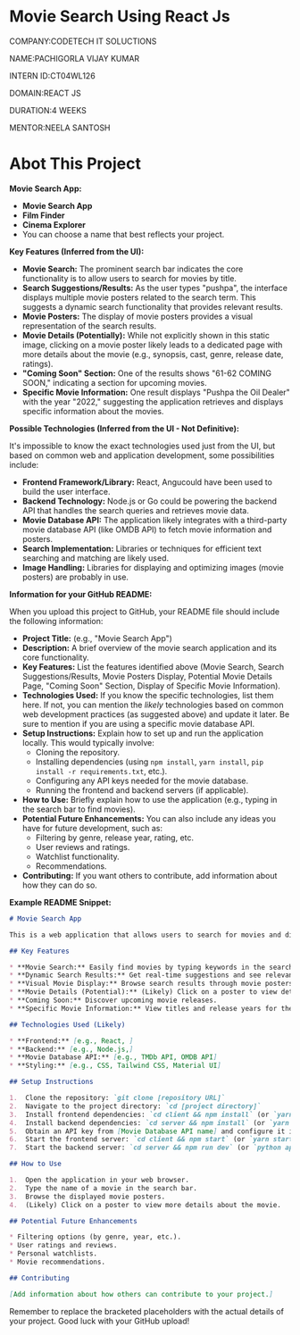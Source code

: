 # Movie Search Using React Js

COMPANY:CODETECH IT SOLUCTIONS

NAME:PACHIGORLA VIJAY KUMAR

INTERN ID:CT04WL126

DOMAIN:REACT JS

DURATION:4 WEEKS

MENTOR:NEELA SANTOSH

# Abot This Project

**Movie Search App:**

* **Movie Search App**
* **Film Finder**
* **Cinema Explorer**
* You can choose a name that best reflects your project.

**Key Features (Inferred from the UI):**

* **Movie Search:** The prominent search bar indicates the core functionality is to allow users to search for movies by title.
* **Search Suggestions/Results:** As the user types "pushpa", the interface displays multiple movie posters related to the search term. This suggests a dynamic search functionality that provides relevant results.
* **Movie Posters:** The display of movie posters provides a visual representation of the search results.
* **Movie Details (Potentially):** While not explicitly shown in this static image, clicking on a movie poster likely leads to a dedicated page with more details about the movie (e.g., synopsis, cast, genre, release date, ratings).
* **"Coming Soon" Section:** One of the results shows "61-62 COMING SOON," indicating a section for upcoming movies.
* **Specific Movie Information:** One result displays "Pushpa the Oil Dealer" with the year "2022," suggesting the application retrieves and displays specific information about the movies.

**Possible Technologies (Inferred from the UI - Not Definitive):**

It's impossible to know the exact technologies used just from the UI, but based on common web and application development, some possibilities include:

* **Frontend Framework/Library:** React, Angucould have been used to build the user interface.
* **Backend Technology:** Node.js or Go could be powering the backend API that handles the search queries and retrieves movie data.
* **Movie Database API:** The application likely integrates with a third-party movie database API (like OMDB API) to fetch movie information and posters.
* **Search Implementation:** Libraries or techniques for efficient text searching and matching are likely used.
* **Image Handling:** Libraries for displaying and optimizing images (movie posters) are probably in use.

**Information for your GitHub README:**

When you upload this project to GitHub, your README file should include the following information:

* **Project Title:** (e.g., "Movie Search App")
* **Description:** A brief overview of the movie search application and its core functionality.
* **Key Features:** List the features identified above (Movie Search, Search Suggestions/Results, Movie Posters Display, Potential Movie Details Page, "Coming Soon" Section, Display of Specific Movie Information).
* **Technologies Used:** If you know the specific technologies, list them here. If not, you can mention the *likely* technologies based on common web development practices (as suggested above) and update it later. Be sure to mention if you are using a specific movie database API.
* **Setup Instructions:** Explain how to set up and run the application locally. This would typically involve:
    * Cloning the repository.
    * Installing dependencies (using `npm install`, `yarn install`, `pip install -r requirements.txt`, etc.).
    * Configuring any API keys needed for the movie database.
    * Running the frontend and backend servers (if applicable).
* **How to Use:** Briefly explain how to use the application (e.g., typing in the search bar to find movies).
* **Potential Future Enhancements:** You can also include any ideas you have for future development, such as:
    * Filtering by genre, release year, rating, etc.
    * User reviews and ratings.
    * Watchlist functionality.
    * Recommendations.
* **Contributing:** If you want others to contribute, add information about how they can do so.

**Example README Snippet:**

```markdown
# Movie Search App

This is a web application that allows users to search for movies and discover information about them.

## Key Features

* **Movie Search:** Easily find movies by typing keywords in the search bar.
* **Dynamic Search Results:** Get real-time suggestions and see relevant movie posters as you type.
* **Visual Movie Display:** Browse search results through movie posters.
* **Movie Details (Potential):** (Likely) Click on a poster to view detailed information about the movie.
* **Coming Soon:** Discover upcoming movie releases.
* **Specific Movie Information:** View titles and release years for the search results.

## Technologies Used (Likely)

* **Frontend:** [e.g., React, ]
* **Backend:** [e.g., Node.js,]
* **Movie Database API:** [e.g., TMDb API, OMDB API]
* **Styling:** [e.g., CSS, Tailwind CSS, Material UI]

## Setup Instructions

1.  Clone the repository: `git clone [repository URL]`
2.  Navigate to the project directory: `cd [project directory]`
3.  Install frontend dependencies: `cd client && npm install` (or `yarn install`)
4.  Install backend dependencies: `cd server && npm install` (or `yarn install` or `pip install -r requirements.txt`)
5.  Obtain an API key from [Movie Database API name] and configure it in the backend environment variables.
6.  Start the frontend server: `cd client && npm start` (or `yarn start`)
7.  Start the backend server: `cd server && npm run dev` (or `python app.py`)

## How to Use

1.  Open the application in your web browser.
2.  Type the name of a movie in the search bar.
3.  Browse the displayed movie posters.
4.  (Likely) Click on a poster to view more details about the movie.

## Potential Future Enhancements

* Filtering options (by genre, year, etc.).
* User ratings and reviews.
* Personal watchlists.
* Movie recommendations.

## Contributing

[Add information about how others can contribute to your project.]
```

Remember to replace the bracketed placeholders with the actual details of your project. Good luck with your GitHub upload!
